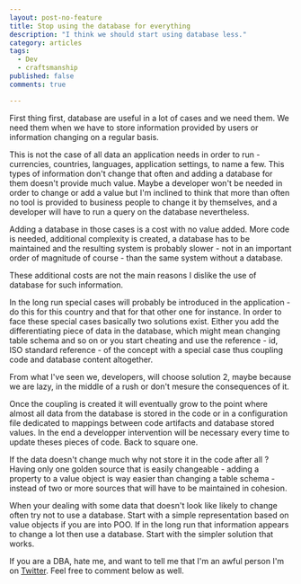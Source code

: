 ```yaml
---
layout: post-no-feature
title: Stop using the database for everything
description: "I think we should start using database less."
category: articles
tags:
  - Dev
  - craftsmanship
published: false
comments: true

---
```


First thing first, database are useful in a lot of cases and we need them. We need them when we have to store information provided by users or information changing on a regular basis.

This is not the case of all data an application needs in order to run - currencies, countries, languages, application settings, to name a few. This types of information don't change that often and adding a database for them doesn't provide much value. Maybe a developer won't be needed in order to change or add a value but I'm inclined to think that more than often no tool is provided to business people to change it by themselves, and a developer will have to run a query on the database nevertheless. 

Adding a database in those cases is a cost with no value added. More code is needed, additional complexity is created, a database has to be maintained and the resulting system is probably slower - not in an important order of magnitude of course - than the same system without a database.

These additional costs are not the main reasons I dislike the use of database for such information.

In the long run special cases will probably be introduced in the application - do this for this country and that for that other one for instance. In order to face these special cases basically two solutions exist. Either you add the differentiating piece of data in the database, which might mean changing table schema and so on or you start cheating and use the reference - id, ISO standard reference - of the concept with a special case thus coupling code and database content altogether.

From what I've seen we, developers, will choose solution 2, maybe because we are lazy, in the middle of a rush or don't mesure the consequences of it.

Once the coupling is created it will eventually grow to the point where almost all data from the database is stored in the code or in a configuration file dedicated to mappings between code artifacts and database stored values. In the end a developper intervention will be necessary every time to update theses pieces of code. Back to square one.

If the data doesn't change much why not store it in the code after all ? Having only one golden source that is easily changeable - adding a property to a value object is way easier than changing a table schema - instead of two or more sources that will have to be maintained in cohesion.

When your dealing with some data that doesn't look like likely to change often try not to use a database. Start with a simple representation based on value objects if you are into POO. If in the long run that information appears to change a lot then use a database. Start with the simpler solution that works.


If you are a DBA, hate me, and want to tell me that I'm an awful person I'm on [Twitter](https://twitter.com/selrahcd). Feel free to comment below as well.